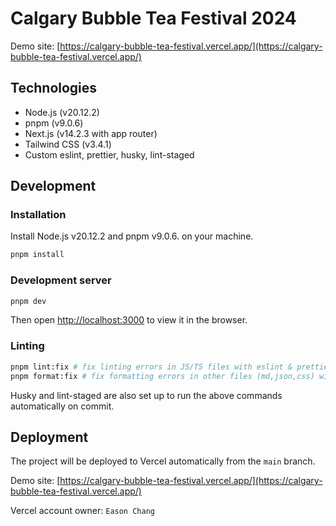 # Calgary Bubble Tea Festival 2024

Demo site: [https://calgary-bubble-tea-festival.vercel.app/](https://calgary-bubble-tea-festival.vercel.app/)

## Technologies

- Node.js (v20.12.2)
- pnpm (v9.0.6)
- Next.js (v14.2.3 with app router)
- Tailwind CSS (v3.4.1)
- Custom eslint, prettier, husky, lint-staged

## Development

### Installation

Install Node.js v20.12.2 and pnpm v9.0.6. on your machine.

```bash
pnpm install
```

### Development server

```bash
pnpm dev
```

Then open [http://localhost:3000](http://localhost:3000) to view it in the browser.

### Linting

```bash
pnpm lint:fix # fix linting errors in JS/TS files with eslint & prettier
pnpm format:fix # fix formatting errors in other files (md,json,css) with prettier
```

Husky and lint-staged are also set up to run the above commands automatically on commit.

## Deployment

The project will be deployed to Vercel automatically from the `main` branch.

Demo site: [https://calgary-bubble-tea-festival.vercel.app/](https://calgary-bubble-tea-festival.vercel.app/)

Vercel account owner: `Eason Chang`
